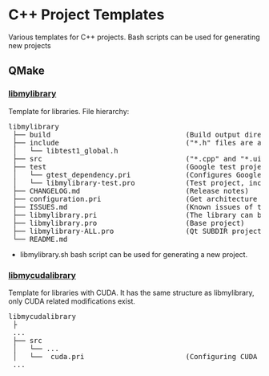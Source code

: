 # C++ Project Templates

Various templates for C++ projects. Bash scripts can be used for generating new projects

## QMake

### [libmylibrary](QMake/libmylibrary)

Template for libraries. File hierarchy:

<pre>
libmylibrary
 ├── build                                (Build output directory. Binaries are always created in this directory)
 ├── include                              ("*.h" files are automatically read from this directory) 
 │   └── libtest1_global.h
 ├── src                                  ("*.cpp" and "*.ui" files are automatically read from this directory) 
 ├── test                                 (Google test project)
 │   └── gtest_dependency.pri             (Configures Google Test Suite)
 │   └── libmylibrary-test.pro            (Test project, includes test source files)
 ├── CHANGELOG.md                         (Release notes)
 ├── configuration.pri                    (Get architecture (x64 release, x86 debug) and platform (unix, MSVC2017, MSVC2019, ...))
 ├── ISSUES.md                            (Known issues of the releases)
 ├── libmylibrary.pri                     (The library can be linked from another project by including this)
 ├── libmylibrary.pro                     (Base project)
 ├── libmylibrary-ALL.pro                 (Qt SUBDIR project file includes project & Google test project)
 └── README.md
</pre>

 * libmylibrary.sh bash script can be used for generating a new project.

### [libmycudalibrary](QMake/libmycudalibrary)

Template for libraries with CUDA. It has the same structure as libmylibrary, only CUDA related modifications exist.

<pre>
libmycudalibrary
 ├
 ... 
 ├── src
 │   └── ...
 │   └──  cuda.pri                        (Configuring CUDA compiler)
 ...
</pre>
